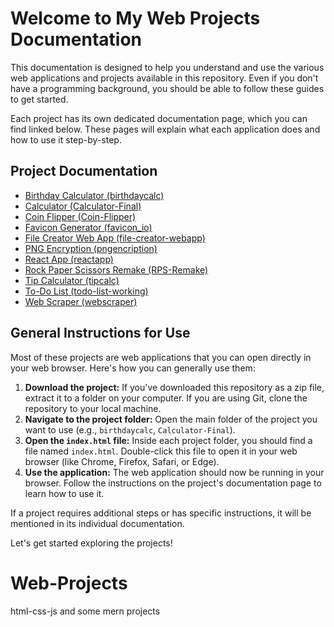 # Welcome to My Web Projects Documentation

This documentation is designed to help you understand and use the various web applications and projects available in this repository.  Even if you don't have a programming background, you should be able to follow these guides to get started.

Each project has its own dedicated documentation page, which you can find linked below. These pages will explain what each application does and how to use it step-by-step.

## Project Documentation

*   [Birthday Calculator (birthdaycalc)](./birthdaycalc.md)
*   [Calculator (Calculator-Final)](./calculator-final.md)
*   [Coin Flipper (Coin-Flipper)](./coin-flipper.md)
*   [Favicon Generator (favicon_io)](./favicon_io.md)
*   [File Creator Web App (file-creator-webapp)](./file-creator-webapp.md)
*   [PNG Encryption (pngencription)](./pngencription.md)
*   [React App (reactapp)](./reactapp.md)
*   [Rock Paper Scissors Remake (RPS-Remake)](./rps-remake.md)
*   [Tip Calculator (tipcalc)](./tipcalc.md)
*   [To-Do List (todo-list-working)](./todo-list-working.md)
*   [Web Scraper (webscraper)](./webscraper.md)

## General Instructions for Use

Most of these projects are web applications that you can open directly in your web browser.  Here's how you can generally use them:

1.  **Download the project:**  If you've downloaded this repository as a zip file, extract it to a folder on your computer. If you are using Git, clone the repository to your local machine.
2.  **Navigate to the project folder:** Open the main folder of the project you want to use (e.g., `birthdaycalc`, `Calculator-Final`).
3.  **Open the `index.html` file:** Inside each project folder, you should find a file named `index.html`. Double-click this file to open it in your web browser (like Chrome, Firefox, Safari, or Edge).
4.  **Use the application:** The web application should now be running in your browser. Follow the instructions on the project's documentation page to learn how to use it.

If a project requires additional steps or has specific instructions, it will be mentioned in its individual documentation.

Let's get started exploring the projects!
# Web-Projects
html-css-js and some mern projects
